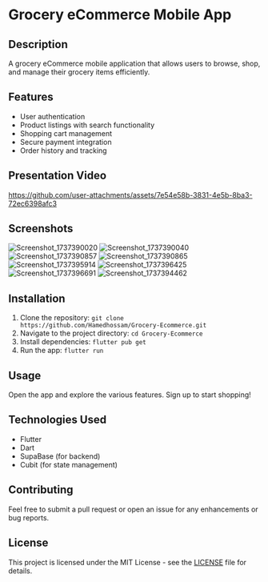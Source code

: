 # Grocery eCommerce Mobile App

## Description
A grocery eCommerce mobile application that allows users to browse, shop, and manage their grocery items efficiently. 

## Features
- User authentication
- Product listings with search functionality
- Shopping cart management
- Secure payment integration
- Order history and tracking

## Presentation Video
https://github.com/user-attachments/assets/7e54e58b-3831-4e5b-8ba3-72ec6398afc3



## Screenshots
![Screenshot_1737390020](https://github.com/user-attachments/assets/167f251d-0a40-4a11-8592-9068f78fa1be) ![Screenshot_1737390040](https://github.com/user-attachments/assets/7749749b-dcc1-4f36-93b9-fbd7a0ab01df)
![Screenshot_1737390857](https://github.com/user-attachments/assets/07009f69-2454-4abf-ae33-519330cb4189)
![Screenshot_1737390865](https://github.com/user-attachments/assets/65fcf92f-2fc0-4525-900a-8e47a77fec96)
![Screenshot_1737395914](https://github.com/user-attachments/assets/76bf81d5-665f-41dd-a6d7-adf0f4504610)
![Screenshot_1737396425](https://github.com/user-attachments/assets/4c10d7be-4844-4f2c-b8a6-a778d73ff969)
![Screenshot_1737396691](https://github.com/user-attachments/assets/2a467373-45cd-4494-8755-c6811d28733f)
![Screenshot_1737394462](https://github.com/user-attachments/assets/e6fcb1f3-e619-4393-b873-c2c8abfb6a6e)


## Installation
1. Clone the repository: `git clone https://github.com/Hamedhossam/Grocery-Ecommerce.git`
2. Navigate to the project directory: `cd Grocery-Ecommerce`
3. Install dependencies: `flutter pub get`
4. Run the app: `flutter run`

## Usage
Open the app and explore the various features. Sign up to start shopping!

## Technologies Used
- Flutter
- Dart
- SupaBase (for backend)
- Cubit (for state management)

## Contributing
Feel free to submit a pull request or open an issue for any enhancements or bug reports.

## License
This project is licensed under the MIT License - see the [LICENSE](LICENSE) file for details.
